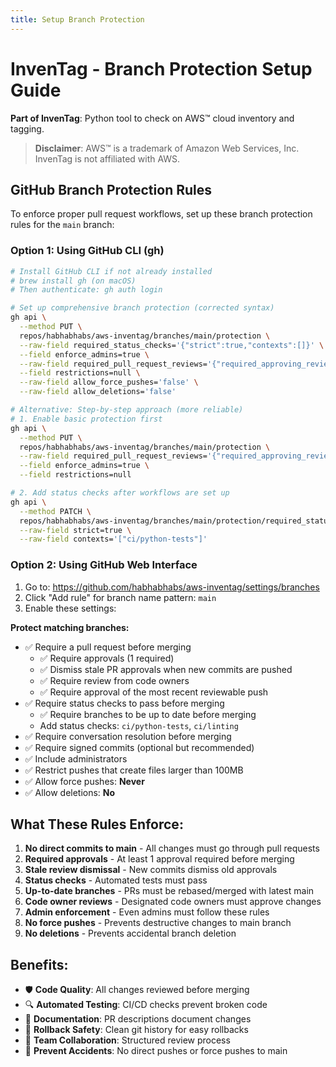 ```yaml
---
title: Setup Branch Protection
---
```


# InvenTag - Branch Protection Setup Guide

**Part of InvenTag**: Python tool to check on AWS™ cloud inventory and tagging.

> **Disclaimer**: AWS™ is a trademark of Amazon Web Services, Inc. InvenTag is not affiliated with AWS.

## GitHub Branch Protection Rules

To enforce proper pull request workflows, set up these branch protection rules for the `main` branch:

### Option 1: Using GitHub CLI (gh)

```bash
# Install GitHub CLI if not already installed
# brew install gh (on macOS)
# Then authenticate: gh auth login

# Set up comprehensive branch protection (corrected syntax)
gh api \
  --method PUT \
  repos/habhabhabs/aws-inventag/branches/main/protection \
  --raw-field required_status_checks='{"strict":true,"contexts":[]}' \
  --field enforce_admins=true \
  --raw-field required_pull_request_reviews='{"required_approving_review_count":1,"dismiss_stale_reviews":true,"require_code_owner_reviews":true}' \
  --field restrictions=null \
  --raw-field allow_force_pushes='false' \
  --raw-field allow_deletions='false'

# Alternative: Step-by-step approach (more reliable)
# 1. Enable basic protection first
gh api \
  --method PUT \
  repos/habhabhabs/aws-inventag/branches/main/protection \
  --raw-field required_pull_request_reviews='{"required_approving_review_count":1}' \
  --field enforce_admins=true \
  --field restrictions=null

# 2. Add status checks after workflows are set up
gh api \
  --method PATCH \
  repos/habhabhabs/aws-inventag/branches/main/protection/required_status_checks \
  --raw-field strict=true \
  --raw-field contexts='["ci/python-tests"]'
```

### Option 2: Using GitHub Web Interface

1. Go to: https://github.com/habhabhabs/aws-inventag/settings/branches
2. Click "Add rule" for branch name pattern: `main`
3. Enable these settings:

**Protect matching branches:**
- ✅ Require a pull request before merging
  - ✅ Require approvals (1 required)
  - ✅ Dismiss stale PR approvals when new commits are pushed
  - ✅ Require review from code owners
  - ✅ Require approval of the most recent reviewable push
- ✅ Require status checks to pass before merging
  - ✅ Require branches to be up to date before merging
  - Add status checks: `ci/python-tests`, `ci/linting`
- ✅ Require conversation resolution before merging
- ✅ Require signed commits (optional but recommended)
- ✅ Include administrators
- ✅ Restrict pushes that create files larger than 100MB
- ✅ Allow force pushes: **Never**
- ✅ Allow deletions: **No**

## What These Rules Enforce:

1. **No direct commits to main** - All changes must go through pull requests
2. **Required approvals** - At least 1 approval required before merging
3. **Stale review dismissal** - New commits dismiss old approvals
4. **Status checks** - Automated tests must pass
5. **Up-to-date branches** - PRs must be rebased/merged with latest main
6. **Code owner reviews** - Designated code owners must approve changes
7. **Admin enforcement** - Even admins must follow these rules
8. **No force pushes** - Prevents destructive changes to main branch
9. **No deletions** - Prevents accidental branch deletion

## Benefits:

- 🛡️ **Code Quality**: All changes reviewed before merging
- 🔍 **Automated Testing**: CI/CD checks prevent broken code
- 📝 **Documentation**: PR descriptions document changes
- 🔄 **Rollback Safety**: Clean git history for easy rollbacks
- 👥 **Team Collaboration**: Structured review process
- 🚫 **Prevent Accidents**: No direct pushes or force pushes to main
